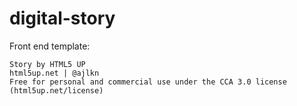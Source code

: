 # digital-story

Front end template: 

	Story by HTML5 UP
	html5up.net | @ajlkn
	Free for personal and commercial use under the CCA 3.0 license (html5up.net/license)